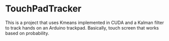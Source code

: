 # TouchPadTracker

This is a project that uses Kmeans implemented in CUDA and a Kalman filter to track hands on an Arduino trackpad. Basically, touch screen that works based on probability.
